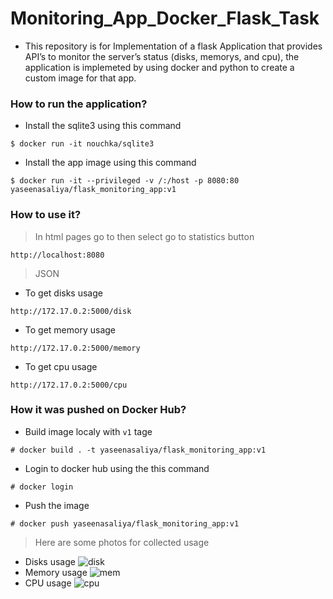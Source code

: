 # Monitoring_App_Docker_Flask_Task
* This repository is for Implementation of a flask Application that provides API’s to monitor the server’s status (disks, memorys, and cpu), the application is implemeted by using docker and python to create a custom image for that app.

### How to run the application?
* Install the sqlite3 using this command 
```
$ docker run -it nouchka/sqlite3
```
* Install the app image using this command 
```
$ docker run -it --privileged -v /:/host -p 8080:80 yaseenasaliya/flask_monitoring_app:v1
```

### How to use it?
> In html pages go to then select go to statistics button
```
http://localhost:8080
```
> JSON
* To get disks usage 
```
http://172.17.0.2:5000/disk
```
* To get memory usage 
```
http://172.17.0.2:5000/memory
```
* To get cpu usage 
```
http://172.17.0.2:5000/cpu
```

### How it was pushed on Docker Hub?
* Build image localy with `v1` tage
```
# docker build . -t yaseenasaliya/flask_monitoring_app:v1
```
* Login to docker hub using the this command
```
# docker login
```
* Push the image
```
# docker push yaseenasaliya/flask_monitoring_app:v1
```

> Here are some photos for collected usage
* Disks usage
![disk](https://user-images.githubusercontent.com/59315877/220713065-8f01376f-f597-4ce7-b2ac-3c1ae986a726.png)
* Memory usage
![mem](https://user-images.githubusercontent.com/59315877/220713076-8c023fe9-fbc7-4841-8810-4cb90bce88c2.png)
* CPU usage
![cpu](https://user-images.githubusercontent.com/59315877/220713072-a855e38a-1d16-4a56-98b6-5226afb57ccc.png)
